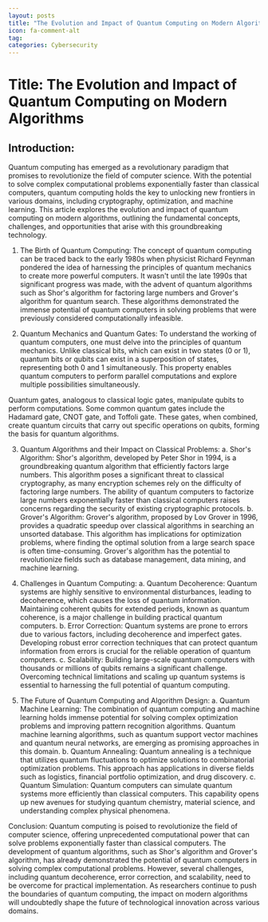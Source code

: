 ```yaml
---
layout: posts
title: "The Evolution and Impact of Quantum Computing on Modern Algorithms"
icon: fa-comment-alt
tag:      
categories: Cybersecurity
---
```



# Title: The Evolution and Impact of Quantum Computing on Modern Algorithms

## Introduction:
Quantum computing has emerged as a revolutionary paradigm that promises to revolutionize the field of computer science. With the potential to solve complex computational problems exponentially faster than classical computers, quantum computing holds the key to unlocking new frontiers in various domains, including cryptography, optimization, and machine learning. This article explores the evolution and impact of quantum computing on modern algorithms, outlining the fundamental concepts, challenges, and opportunities that arise with this groundbreaking technology.

1. The Birth of Quantum Computing:
The concept of quantum computing can be traced back to the early 1980s when physicist Richard Feynman pondered the idea of harnessing the principles of quantum mechanics to create more powerful computers. It wasn't until the late 1990s that significant progress was made, with the advent of quantum algorithms such as Shor's algorithm for factoring large numbers and Grover's algorithm for quantum search. These algorithms demonstrated the immense potential of quantum computers in solving problems that were previously considered computationally infeasible.

2. Quantum Mechanics and Quantum Gates:
To understand the working of quantum computers, one must delve into the principles of quantum mechanics. Unlike classical bits, which can exist in two states (0 or 1), quantum bits or qubits can exist in a superposition of states, representing both 0 and 1 simultaneously. This property enables quantum computers to perform parallel computations and explore multiple possibilities simultaneously.

Quantum gates, analogous to classical logic gates, manipulate qubits to perform computations. Some common quantum gates include the Hadamard gate, CNOT gate, and Toffoli gate. These gates, when combined, create quantum circuits that carry out specific operations on qubits, forming the basis for quantum algorithms.

3. Quantum Algorithms and their Impact on Classical Problems:
   a. Shor's Algorithm: Shor's algorithm, developed by Peter Shor in 1994, is a groundbreaking quantum algorithm that efficiently factors large numbers. This algorithm poses a significant threat to classical cryptography, as many encryption schemes rely on the difficulty of factoring large numbers. The ability of quantum computers to factorize large numbers exponentially faster than classical computers raises concerns regarding the security of existing cryptographic protocols.
   b. Grover's Algorithm: Grover's algorithm, proposed by Lov Grover in 1996, provides a quadratic speedup over classical algorithms in searching an unsorted database. This algorithm has implications for optimization problems, where finding the optimal solution from a large search space is often time-consuming. Grover's algorithm has the potential to revolutionize fields such as database management, data mining, and machine learning.

4. Challenges in Quantum Computing:
   a. Quantum Decoherence: Quantum systems are highly sensitive to environmental disturbances, leading to decoherence, which causes the loss of quantum information. Maintaining coherent qubits for extended periods, known as quantum coherence, is a major challenge in building practical quantum computers.
   b. Error Correction: Quantum systems are prone to errors due to various factors, including decoherence and imperfect gates. Developing robust error correction techniques that can protect quantum information from errors is crucial for the reliable operation of quantum computers.
   c. Scalability: Building large-scale quantum computers with thousands or millions of qubits remains a significant challenge. Overcoming technical limitations and scaling up quantum systems is essential to harnessing the full potential of quantum computing.

5. The Future of Quantum Computing and Algorithm Design:
   a. Quantum Machine Learning: The combination of quantum computing and machine learning holds immense potential for solving complex optimization problems and improving pattern recognition algorithms. Quantum machine learning algorithms, such as quantum support vector machines and quantum neural networks, are emerging as promising approaches in this domain.
   b. Quantum Annealing: Quantum annealing is a technique that utilizes quantum fluctuations to optimize solutions to combinatorial optimization problems. This approach has applications in diverse fields such as logistics, financial portfolio optimization, and drug discovery.
   c. Quantum Simulation: Quantum computers can simulate quantum systems more efficiently than classical computers. This capability opens up new avenues for studying quantum chemistry, material science, and understanding complex physical phenomena.

Conclusion:
Quantum computing is poised to revolutionize the field of computer science, offering unprecedented computational power that can solve problems exponentially faster than classical computers. The development of quantum algorithms, such as Shor's algorithm and Grover's algorithm, has already demonstrated the potential of quantum computers in solving complex computational problems. However, several challenges, including quantum decoherence, error correction, and scalability, need to be overcome for practical implementation. As researchers continue to push the boundaries of quantum computing, the impact on modern algorithms will undoubtedly shape the future of technological innovation across various domains.